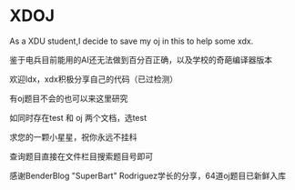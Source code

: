 # XDOJ
As a XDU student,I decide to save my oj in this to help some xdx. 

鉴于电兵目前能用的AI还无法做到百分百正确，以及学校的奇葩编译器版本

欢迎ldx，xdx积极分享自己的代码（已过检测）

有oj题目不会的也可以来这里研究

如同时存在test 和 oj 两个文档，选test

求您的一颗小星星，祝你永远不挂科

查询题目直接在文件栏目搜索题目号即可

感谢BenderBlog "SuperBart" Rodriguez学长的分享，64道oj题目已新鲜入库
